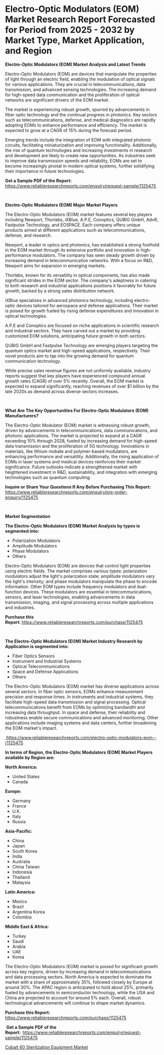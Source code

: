 <p><h1>Electro-Optic Modulators (EOM) Market Research Report Forecasted for Period from 2025 -  2032 by Market Type, Market Application, and Region</h1></p><p><strong>Electro-Optic Modulators (EOM) Market Analysis and Latest Trends</strong></p>
<p><p>Electro-Optic Modulators (EOM) are devices that manipulate the properties of light through an electric field, enabling the modulation of optical signals for various applications. They are crucial in telecommunications, data transmission, and advanced sensing technologies. The increasing demand for high-speed data communication and the proliferation of optical networks are significant drivers of the EOM market. </p><p>The market is experiencing robust growth, spurred by advancements in fiber optic technology and the continual progress in photonics. Key sectors such as telecommunications, defense, and medical diagnostics are rapidly adopting EOMs to enhance performance and efficiency. The market is expected to grow at a CAGR of 15% during the forecast period. </p><p>Emerging trends include the integration of EOM with integrated photonic circuits, facilitating miniaturization and improving functionality. Additionally, the rise of quantum technologies and increasing investments in research and development are likely to create new opportunities. As industries seek to improve data transmission speeds and reliability, EOMs are set to become increasingly pivotal in modern optical systems, further solidifying their importance in future technologies.</p></p>
<p><strong>Get a Sample PDF of the Report:&nbsp;</strong> <a href="https://www.reliableresearchreports.com/enquiry/request-sample/1125475?utm_campaign=2657&utm_medium=2&utm_source=Github&utm_content=ia&utm_term=11042025&utm_id=electro-optic-modulators-eom">https://www.reliableresearchreports.com/enquiry/request-sample/1125475</a></p>
<p>&nbsp;</p>
<p><strong>Electro-Optic Modulators (EOM) Major Market Players</strong></p>
<p><p>The Electro-Optic Modulators (EOM) market features several key players including Newport, Thorlabs, iXBlue, A.P.E, Conoptics, QUBIG GmbH, AdvR, Fastpulse Technology, and EOSPACE. Each company offers unique products aimed at different applications such as telecommunications, defense, and research.</p><p>Newport, a leader in optics and photonics, has established a strong foothold in the EOM market through its extensive portfolio and innovation in high-performance modulators. The company has seen steady growth driven by increasing demand in telecommunication networks. With a focus on R&D, Newport aims for expansion in emerging markets.</p><p>Thorlabs, known for its versatility in optical components, has also made significant strides in the EOM sector. The company's adeptness in catering to both research and industrial applications positions it favorably for future growth, backed by a strong sales distribution network.</p><p>iXBlue specializes in advanced photonics technology, including electro-optic devices tailored for aerospace and defense applications. Their market is poised for growth fueled by rising defense expenditures and innovation in optical technologies.</p><p>A.P.E and Conoptics are focused on niche applications in scientific research and industrial sectors. They have carved out a market by providing customized EOM solutions, anticipating future growth in both sectors.</p><p>QUBIG GmbH and Fastpulse Technology are emerging players targeting the quantum optics market and high-speed applications, respectively. Their novel products aim to tap into the growing demand for quantum communication technology.</p><p>While precise sales revenue figures are not uniformly available, industry reports suggest that key players have experienced compound annual growth rates (CAGR) of over 5% recently. Overall, the EOM market is expected to expand significantly, reaching revenues of over $1 billion by the late 2020s as demand across diverse sectors increases.</p></p>
<p>&nbsp;</p>
<p><strong>What Are The Key Opportunities For Electro-Optic Modulators (EOM) Manufacturers?</strong></p>
<p><p>The Electro-Optic Modulator (EOM) market is witnessing robust growth, driven by advancements in telecommunications, data communications, and photonic applications. The market is projected to expand at a CAGR exceeding 10% through 2028, fueled by increasing demand for high-speed data transmission and the proliferation of 5G technology. Innovations in materials, like lithium niobate and polymer-based modulators, are enhancing performance and versatility. Additionally, the rising application of EOMs in laser systems and medical devices reinforces their market significance. Future outlooks indicate a strengthened market with heightened investment in R&D, sustainability, and integration with emerging technologies such as quantum computing.</p></p>
<p><strong>Inquire or Share Your Questions If Any Before Purchasing This Report:</strong> <a href="https://www.reliableresearchreports.com/enquiry/pre-order-enquiry/1125475?utm_campaign=2657&utm_medium=2&utm_source=Github&utm_content=ia&utm_term=11042025&utm_id=electro-optic-modulators-eom">https://www.reliableresearchreports.com/enquiry/pre-order-enquiry/1125475</a></p>
<p>&nbsp;</p>
<p><strong>Market Segmentation</strong></p>
<p><strong>The Electro-Optic Modulators (EOM) Market Analysis by types is segmented into:</strong></p>
<p><ul><li>Polarization Modulators</li><li>Amplitude Modulators</li><li>Phase Modulators</li><li>Others</li></ul></p>
<p><p>Electro-Optic Modulators (EOM) are devices that control light properties using electric fields. The market comprises various types: polarization modulators adjust the light's polarization state; amplitude modulators vary the light's intensity; and phase modulators manipulate the phase to encode information. Other EOM types include frequency modulators and dual-function devices. These modulators are essential in telecommunications, sensors, and laser technologies, enabling advancements in data transmission, imaging, and signal processing across multiple applications and industries.</p></p>
<p><strong>Purchase this Report:&nbsp;</strong><a href="https://www.reliableresearchreports.com/purchase/1125475?utm_campaign=2657&utm_medium=2&utm_source=Github&utm_content=ia&utm_term=11042025&utm_id=electro-optic-modulators-eom">https://www.reliableresearchreports.com/purchase/1125475</a></p>
<p>&nbsp;</p>
<p><strong>The Electro-Optic Modulators (EOM) Market Industry Research by Application is segmented into:</strong></p>
<p><ul><li>Fiber Optics Sensors</li><li>Instrument and Industrial Systems</li><li>Optical Telecommunications</li><li>Space and Defense Applications</li><li>Others</li></ul></p>
<p><p>The Electro-Optic Modulators (EOM) market has diverse applications across several sectors. In fiber optic sensors, EOMs enhance measurement precision and response times. In instruments and industrial systems, they facilitate high-speed data transmission and signal processing. Optical telecommunications benefit from EOMs by optimizing bandwidth and increasing data throughput. In space and defense, their reliability and robustness enable secure communications and advanced monitoring. Other applications include imaging systems and data centers, further broadening the EOM market's impact.</p></p>
<p><a href="https://www.reliableresearchreports.com/electro-optic-modulators-eom--r1125475?utm_campaign=2657&utm_medium=2&utm_source=Github&utm_content=ia&utm_term=11042025&utm_id=electro-optic-modulators-eom">&nbsp;https://www.reliableresearchreports.com/electro-optic-modulators-eom--r1125475</a></p>
<p><strong>In terms of Region, the Electro-Optic Modulators (EOM) Market Players available by Region are:</strong></p>
<p>
    <p> <strong> North America: </strong>
        <ul>
            <li>United States</li>
            <li>Canada</li>
        </ul>
        </p> 
    <p> <strong> Europe: </strong>
        <ul>
            <li>Germany</li>
            <li>France</li>
            <li>U.K.</li>
            <li>Italy</li>
            <li>Russia</li>
        </ul>
        </p> 
    <p> <strong> Asia-Pacific: </strong>
        <ul>
            <li>China</li>
            <li>Japan</li>
            <li>South Korea</li>
            <li>India</li>
            <li>Australia</li>
            <li>China Taiwan</li>
            <li>Indonesia</li>
            <li>Thailand</li>
            <li>Malaysia</li>
        </ul>
        </p> 
    <p> <strong> Latin America: </strong>
        <ul>
            <li>Mexico</li>
            <li>Brazil</li>
            <li>Argentina Korea</li>
            <li>Colombia</li>
        </ul>
        </p> 
    <p> <strong> Middle East & Africa: </strong>
        <ul>
            <li>Turkey</li>
            <li>Saudi</li>
            <li>Arabia</li>
            <li>UAE</li>
            <li>Korea</li>
        </ul>
    </p>
    </p>
<p><p>The Electro-Optic Modulators (EOM) market is poised for significant growth across key regions, driven by increasing demand in telecommunications and data processing sectors. North America is expected to dominate the market with a share of approximately 35%, followed closely by Europe at around 30%. The APAC region is anticipated to hold about 25%, primarily fueled by advancements in semiconductor technology, while the USA and China are projected to account for around 5% each. Overall, robust technological advancements will continue to shape market dynamics.</p></p>
<p><strong>Purchase this Report: </strong><a href="https://www.reliableresearchreports.com/purchase/1125475?utm_campaign=2657&utm_medium=2&utm_source=Github&utm_content=ia&utm_term=11042025&utm_id=electro-optic-modulators-eom">https://www.reliableresearchreports.com/purchase/1125475</a></p>
<p>&nbsp;<strong>Get a Sample PDF of the Report:&nbsp;&nbsp;</strong><a href="https://www.reliableresearchreports.com/enquiry/request-sample/1125475?utm_campaign=2657&utm_medium=2&utm_source=Github&utm_content=ia&utm_term=11042025&utm_id=electro-optic-modulators-eom">https://www.reliableresearchreports.com/enquiry/request-sample/1125475</a></p>
<p><strong></strong></p>
<p><p><a href="https://github.com/lenjakam/Market-Research-Report-List-1/blob/main/cobalt-60-sterilization-equipment-market.md?utm_campaign=2657&utm_medium=2&utm_source=Github&utm_content=ia&utm_term=11042025&utm_id=electro-optic-modulators-eom">Cobalt 60 Sterilization Equipment Market</a></p></p>